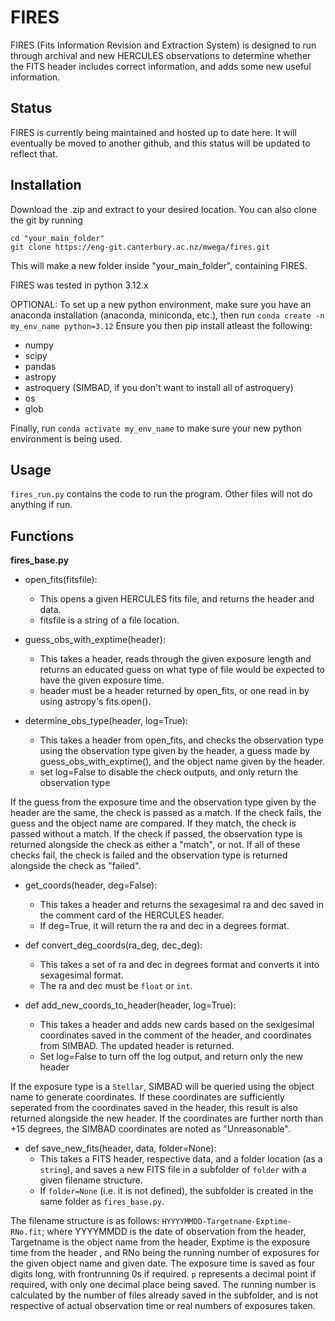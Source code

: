 # FIRES
FIRES (Fits Information Revision and Extraction System) is designed to run through archival and new HERCULES observations to determine whether the FITS header includes correct information, and adds some new useful information.

## Status
FIRES is currently being maintained and hosted up to date here. It will eventually be moved to another github, and this status will be updated to reflect that.
## Installation
Download the .zip and extract to your desired location. You can also clone the git by running
```
cd "your_main_folder"
git clone https://eng-git.canterbury.ac.nz/mwega/fires.git
```
This will make a new folder inside "your_main_folder", containing FIRES.

FIRES was tested in python 3.12.x

OPTIONAL: To set up a new python environment, make sure you have an anaconda installation (anaconda, miniconda, etc.), then run `conda create -n my_env_name python=3.12`
Ensure you then pip install atleast the following:

- numpy
- scipy
- pandas
- astropy
- astroquery (SIMBAD, if you don't want to install all of astroquery)
- os
- glob

Finally, run `conda activate my_env_name` to make sure your new python environment is being used.

## Usage

`fires_run.py` contains the code to run the program. Other files will not do anything if run.

## Functions
**fires_base.py**
- open_fits(fitsfile):
    - This opens a given HERCULES fits file, and returns the header and data.
    - fitsfile is a string of a file location.

- guess_obs_with_exptime(header):
    - This takes a header, reads through the given exposure length and returns an educated guess on what type of file would be expected to have the given exposure time.
    - header must be a header returned by open_fits, or one read in by using astropy's fits.open().

- determine_obs_type(header, log=True):
    - This takes a header from open_fits, and checks the observation type using the observation type given by the header, a guess made by guess_obs_with_exptime(), and the object name given by the header.
    - set log=False to disable the check outputs, and only return the observation type

If the guess from the exposure time and the observation type given by the header are the same, the check is passed as a match. 
If the check fails, the guess and the object name are compared. If they match, the check is passed without a match.
If the check if passed, the observation type is returned alongside the check as either a "match", or not.
If all of these checks fail, the check is failed and the observation type is returned alongside the check as "failed".


- get_coords(header, deg=False):
    - This takes a header and returns the sexagesimal ra and dec saved in the comment card of the HERCULES header.
    - If deg=True, it will return the ra and dec in a degrees format.

- def convert_deg_coords(ra_deg, dec_deg):
    - This takes a set of ra and dec in degrees format and converts it into sexagesimal format. 
    - The ra and dec must be `float` or `int`.

- def add_new_coords_to_header(header, log=True):
    - This takes a header and adds new cards based on the sexigesimal coordinates saved in the comment of the header, and coordinates from SIMBAD. The updated header is returned.
    - Set log=False to turn off the log output, and return only the new header

If the exposure type is a `Stellar`, SIMBAD will be queried using the object name to generate coordinates. If these coordinates are sufficiently seperated from the coordinates saved in the header, this result is also returned alongside the new header. If the coordinates are further north than +15 degrees, the SIMBAD coordinates are noted as "Unreasonable".

- def save_new_fits(header, data, folder=None):
    - This takes a FITS header, respective data, and a folder location (as a `string`), and saves a new FITS file in a subfolder of `folder` with a given filename structure.
    - If `folder=None` (i.e. it is not defined), the subfolder is created in the same folder as `fires_base.py`.

The filename structure is as follows: `HYYYYMMDD-Targetname-Exptime-RNo.fit`; where YYYYMMDD is the date of observation from the header, Targetname is the object name from the header, Exptime is the exposure time from the header , and RNo being the running number of exposures for the given object name and given date.
The exposure time is saved as four digits long, with frontrunning 0s if required. `p` represents a decimal point if required, with only one decimal place being saved.
The running number is calculated by the number of files already saved in the subfolder, and is not respective of actual observation time or real numbers of exposures taken.

